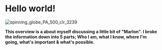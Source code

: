 
 # Hello world! #

![spinning_globe_PA_500_clr_3239](https://user-images.githubusercontent.com/80651616/172664425-0c389744-2b75-4933-816c-1aef2edc92f4.gif)

<p align="center">

<strong>  This overview is a about myself discussing a little bit of "Marlon". I broke the information down into 5 parts; Who I am, what I know,
where I'm going, what's important & what's possible. </strong>
  </p>
   
                                         



